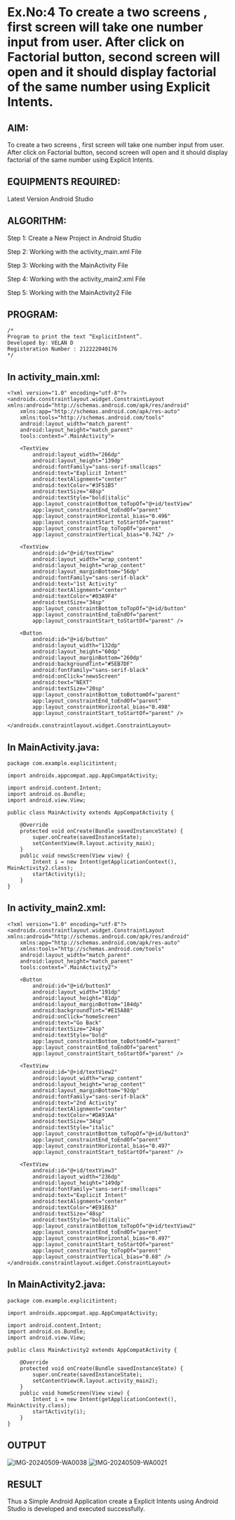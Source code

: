 # Ex.No:4 To create a two screens , first screen will take one number input from user. After click on Factorial button, second screen will open and it should display factorial of the same number using Explicit Intents.


## AIM:

To create a two screens , first screen will take one number input from user. After click on Factorial button, second screen will open and it should display factorial of the same number using Explicit Intents.


## EQUIPMENTS REQUIRED:

Latest Version Android Studio

## ALGORITHM:

Step 1: Create a New Project in Android Studio

Step 2: Working with the activity_main.xml File

Step 3: Working with the MainActivity File

Step 4: Working with the activity_main2.xml File

Step 5: Working with the MainActivity2 File


## PROGRAM:
```
/*
Program to print the text “ExplicitIntent”.
Developed by: VELAN D
Registeration Number : 212222040176
*/
```

## In activity_main.xml:

```
<?xml version="1.0" encoding="utf-8"?>
<androidx.constraintlayout.widget.ConstraintLayout xmlns:android="http://schemas.android.com/apk/res/android"
    xmlns:app="http://schemas.android.com/apk/res-auto"
    xmlns:tools="http://schemas.android.com/tools"
    android:layout_width="match_parent"
    android:layout_height="match_parent"
    tools:context=".MainActivity">

    <TextView
        android:layout_width="266dp"
        android:layout_height="139dp"
        android:fontFamily="sans-serif-smallcaps"
        android:text="Explicit Intent"
        android:textAlignment="center"
        android:textColor="#3F51B5"
        android:textSize="48sp"
        android:textStyle="bold|italic"
        app:layout_constraintBottom_toTopOf="@+id/textView"
        app:layout_constraintEnd_toEndOf="parent"
        app:layout_constraintHorizontal_bias="0.496"
        app:layout_constraintStart_toStartOf="parent"
        app:layout_constraintTop_toTopOf="parent"
        app:layout_constraintVertical_bias="0.742" />

    <TextView
        android:id="@+id/textView"
        android:layout_width="wrap_content"
        android:layout_height="wrap_content"
        android:layout_marginBottom="56dp"
        android:fontFamily="sans-serif-black"
        android:text="1st Activity"
        android:textAlignment="center"
        android:textColor="#03A9F4"
        android:textSize="34sp"
        app:layout_constraintBottom_toTopOf="@+id/button"
        app:layout_constraintEnd_toEndOf="parent"
        app:layout_constraintStart_toStartOf="parent" />

    <Button
        android:id="@+id/button"
        android:layout_width="132dp"
        android:layout_height="60dp"
        android:layout_marginBottom="260dp"
        android:backgroundTint="#5EB7DF"
        android:fontFamily="sans-serif-black"
        android:onClick="newsScreen"
        android:text="NEXT"
        android:textSize="20sp"
        app:layout_constraintBottom_toBottomOf="parent"
        app:layout_constraintEnd_toEndOf="parent"
        app:layout_constraintHorizontal_bias="0.498"
        app:layout_constraintStart_toStartOf="parent" />

</androidx.constraintlayout.widget.ConstraintLayout>
```

## In MainActivity.java:

```
package com.example.explicitintent;

import androidx.appcompat.app.AppCompatActivity;

import android.content.Intent;
import android.os.Bundle;
import android.view.View;

public class MainActivity extends AppCompatActivity {

    @Override
    protected void onCreate(Bundle savedInstanceState) {
        super.onCreate(savedInstanceState);
        setContentView(R.layout.activity_main);
    }
    public void newsScreen(View view) {
        Intent i = new Intent(getApplicationContext(), MainActivity2.class);
        startActivity(i);
    }
}
```

## In activity_main2.xml:

```
<?xml version="1.0" encoding="utf-8"?>
<androidx.constraintlayout.widget.ConstraintLayout xmlns:android="http://schemas.android.com/apk/res/android"
    xmlns:app="http://schemas.android.com/apk/res-auto"
    xmlns:tools="http://schemas.android.com/tools"
    android:layout_width="match_parent"
    android:layout_height="match_parent"
    tools:context=".MainActivity2">

    <Button
        android:id="@+id/button3"
        android:layout_width="191dp"
        android:layout_height="81dp"
        android:layout_marginBottom="184dp"
        android:backgroundTint="#E15A88"
        android:onClick="homeScreen"
        android:text="Go Back"
        android:textSize="24sp"
        android:textStyle="bold"
        app:layout_constraintBottom_toBottomOf="parent"
        app:layout_constraintEnd_toEndOf="parent"
        app:layout_constraintStart_toStartOf="parent" />

    <TextView
        android:id="@+id/textView2"
        android:layout_width="wrap_content"
        android:layout_height="wrap_content"
        android:layout_marginBottom="92dp"
        android:fontFamily="sans-serif-black"
        android:text="2nd Activity"
        android:textAlignment="center"
        android:textColor="#DA91AA"
        android:textSize="34sp"
        android:textStyle="italic"
        app:layout_constraintBottom_toTopOf="@+id/button3"
        app:layout_constraintEnd_toEndOf="parent"
        app:layout_constraintHorizontal_bias="0.497"
        app:layout_constraintStart_toStartOf="parent" />

    <TextView
        android:id="@+id/textView3"
        android:layout_width="236dp"
        android:layout_height="149dp"
        android:fontFamily="sans-serif-smallcaps"
        android:text="Explicit Intent"
        android:textAlignment="center"
        android:textColor="#E91E63"
        android:textSize="48sp"
        android:textStyle="bold|italic"
        app:layout_constraintBottom_toTopOf="@+id/textView2"
        app:layout_constraintEnd_toEndOf="parent"
        app:layout_constraintHorizontal_bias="0.497"
        app:layout_constraintStart_toStartOf="parent"
        app:layout_constraintTop_toTopOf="parent"
        app:layout_constraintVertical_bias="0.68" />
</androidx.constraintlayout.widget.ConstraintLayout>
```

## In MainActivity2.java:

```
package com.example.explicitintent;

import androidx.appcompat.app.AppCompatActivity;

import android.content.Intent;
import android.os.Bundle;
import android.view.View;

public class MainActivity2 extends AppCompatActivity {

    @Override
    protected void onCreate(Bundle savedInstanceState) {
        super.onCreate(savedInstanceState);
        setContentView(R.layout.activity_main2);
    }
    public void homeScreen(View view) {
        Intent i = new Intent(getApplicationContext(), MainActivity.class);
        startActivity(i);
    }
}
```
## OUTPUT

![IMG-20240509-WA0038](https://github.com/VELANDHANANJAYAN/ExplicitIntent-MAD/assets/119405038/28146692-b36b-43fc-b8e2-4bc17ecac283)
![IMG-20240509-WA0021](https://github.com/VELANDHANANJAYAN/ExplicitIntent-MAD/assets/119405038/afccde4e-c354-4e01-a9fa-5fb9338e6f10)


## RESULT
Thus a Simple Android Application create a Explicit Intents using Android Studio is developed and executed successfully.


